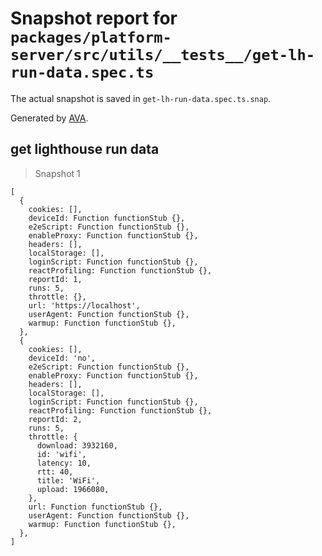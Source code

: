 # Snapshot report for `packages/platform-server/src/utils/__tests__/get-lh-run-data.spec.ts`

The actual snapshot is saved in `get-lh-run-data.spec.ts.snap`.

Generated by [AVA](https://avajs.dev).

## get lighthouse run data

> Snapshot 1

    [
      {
        cookies: [],
        deviceId: Function functionStub {},
        e2eScript: Function functionStub {},
        enableProxy: Function functionStub {},
        headers: [],
        localStorage: [],
        loginScript: Function functionStub {},
        reactProfiling: Function functionStub {},
        reportId: 1,
        runs: 5,
        throttle: {},
        url: 'https://localhost',
        userAgent: Function functionStub {},
        warmup: Function functionStub {},
      },
      {
        cookies: [],
        deviceId: 'no',
        e2eScript: Function functionStub {},
        enableProxy: Function functionStub {},
        headers: [],
        localStorage: [],
        loginScript: Function functionStub {},
        reactProfiling: Function functionStub {},
        reportId: 2,
        runs: 5,
        throttle: {
          download: 3932160,
          id: 'wifi',
          latency: 10,
          rtt: 40,
          title: 'WiFi',
          upload: 1966080,
        },
        url: Function functionStub {},
        userAgent: Function functionStub {},
        warmup: Function functionStub {},
      },
    ]
